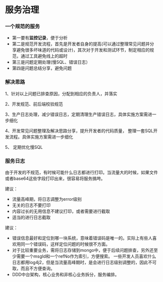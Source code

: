 # 服务治理

### 一个规范的服务  

- 第一要有**监控记录**，便于分析
- 第二是规范开发流程，首先是开发者自身的提高(可以通过整理常见问题并分享避免很多坏味道的代码或设计)，其次对于开发和测试环节，制定相应的规范，通过工具避免线上的超时
- 第三是问题定期处理(慢SQL、错误日志）  
- 第四是问题总结分享，避免问题 



### 解决思路

1、针对以上问题已排查原因，分配到相应的负责人，并落实  

2、开发规范、前后端校验规范  

3、生产日志处理，减少错误日志，定期清理生产错误日志，具体实施方案需进一步细化  

4、开发常见问题整理及解决思路分享，提升开发者的代码质量，  整理一套SQL开发流程。具体实施方案需进一步细化  

5、 定期优化慢SQL 



### 服务日志

由于开发的不规范，有时候可能什么日志都进行打印。当流量大的时候，如果文件或者base64这些字段打印出来，很容易将服务搞垮。

建议：

- 流量高峰期，将日志调整为error级别
- 无关的日志不要打印
- 内容过长的无用信息不建议打印，或者需要进行截取
- 适当的进行日志截取



建议：

- 错误信息最好和定位到哪一块系统，意味着错误码是唯一的。实际上有些人喜欢用同一个错误码，这样定位问题的时候很不方面。
- 对于比较重要业务，需将日志存储到mongo中，便于后续问题排查，另外还至少需要一个msgId和一个refNo作为索引，方便搜索。
  一些开发人员喜欢什么日志都用log4j2，但是当流量高峰期时，是会进行日志级别调整的，因此不可取，而且不方便查询。
- DDD中台架构，核心业务和非核心业务拆分，服务编排。